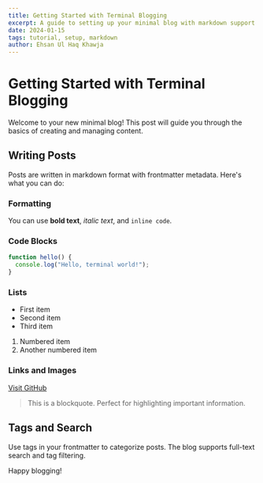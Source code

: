 ```yaml
---
title: Getting Started with Terminal Blogging
excerpt: A guide to setting up your minimal blog with markdown support
date: 2024-01-15
tags: tutorial, setup, markdown
author: Ehsan Ul Haq Khawja
---
```


# Getting Started with Terminal Blogging

Welcome to your new minimal blog! This post will guide you through the basics of creating and managing content.

## Writing Posts

Posts are written in markdown format with frontmatter metadata. Here's what you can do:

### Formatting

You can use **bold text**, _italic text_, and `inline code`.

### Code Blocks

```javascript
function hello() {
  console.log("Hello, terminal world!");
}
```

### Lists

- First item
- Second item
- Third item

1. Numbered item
2. Another numbered item

### Links and Images

[Visit GitHub](https://github.com)

> This is a blockquote. Perfect for highlighting important information.

## Tags and Search

Use tags in your frontmatter to categorize posts. The blog supports full-text search and tag filtering.

Happy blogging!
